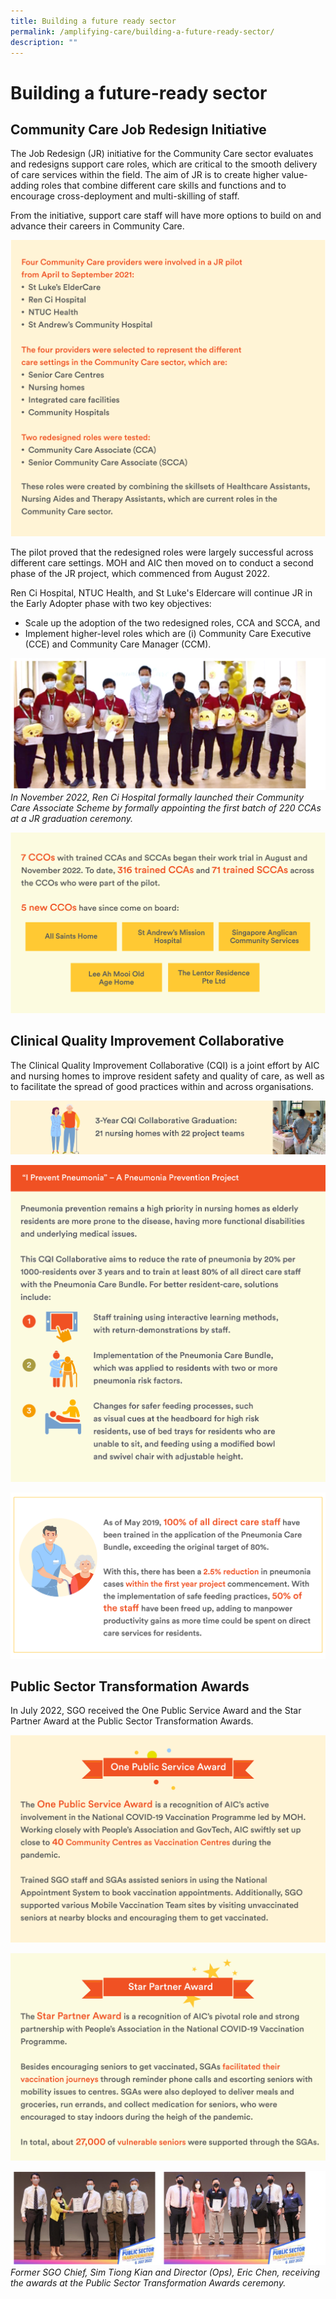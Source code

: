```yaml
---
title: Building a future ready sector
permalink: /amplifying-care/building-a-future-ready-sector/
description: ""
---
```

# Building a future-ready sector

## Community Care Job Redesign Initiative
The Job Redesign (JR) initiative for the Community Care sector evaluates and redesigns support care roles, which are critical to the smooth delivery of care services within the field. The aim of JR is to create higher value-adding roles that combine different care skills and functions and to encourage cross-deployment and multi-skilling of staff. 

From the initiative, support care staff will have more options to build on and advance their careers in Community Care.

![](/images/four-community-care-providers.png)

The pilot proved that the redesigned roles were largely successful across different care settings. MOH and AIC then moved on to conduct a second phase of the JR project, which commenced from August 2022.

Ren Ci Hospital, NTUC Health, and St Luke's Eldercare will continue JR in the Early Adopter phase with two key objectives:
* Scale up the adoption of the two redesigned roles, CCA and SCCA, and
* Implement higher-level roles which are (i) Community Care Executive (CCE) and Community Care Manager (CCM).  

![](/images/nov22b.png)
*In November 2022, Ren Ci Hospital formally launched their Community Care Associate Scheme by formally appointing the first batch of 220 CCAs at a JR graduation ceremony.*

![](/images/7-ccos-316-trained-ccas.png)

## Clinical Quality Improvement Collaborative
The Clinical Quality Improvement Collaborative (CQI) is a joint effort by AIC and nursing homes to improve resident safety and quality of care, as well as to facilitate the spread of good practices within and across organisations.

![](/images/3-year-cqi-collaborative-graduation.png)

![](/images/i-prevent-pneumonia.png)

![](/images/100-percent-of-all-direct-care-staff2.png)

## Public Sector Transformation Awards
In July 2022, SGO received the One Public Service Award and the Star Partner Award at the Public Sector Transformation Awards.

![](/images/one-public-service-award.png)

![](/images/star-partner-award.png)

![](/images/pstst2.png)
*Former SGO Chief, Sim Tiong Kian and Director (Ops), Eric Chen, receiving the awards at the Public Sector Transformation Awards ceremony.*